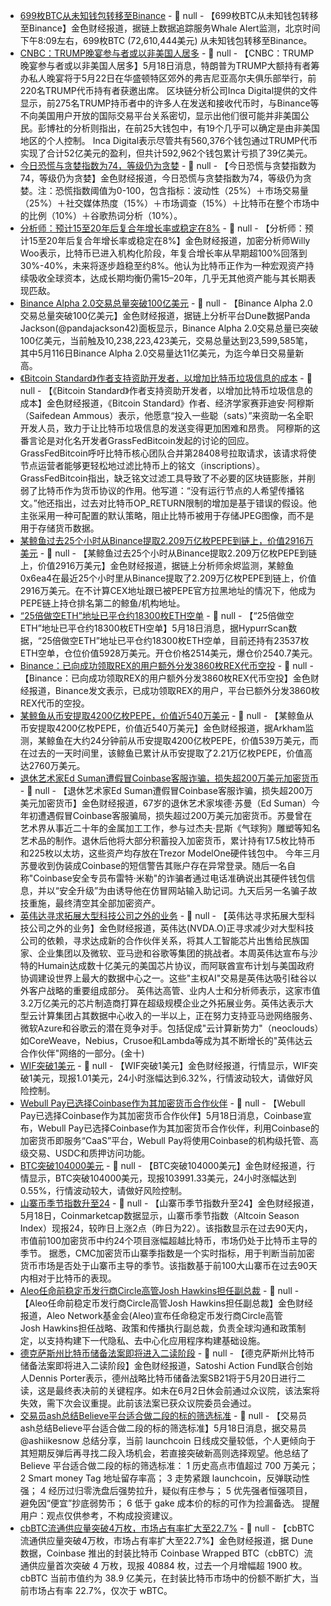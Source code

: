 - [699枚BTC从未知钱包转移至Binance]() - 📰 null - 【699枚BTC从未知钱包转移至Binance】金色财经报道，据链上数据追踪服务Whale Alert监测，北京时间下午8:09左右，699枚BTC (72,610,444美元) 从未知钱包转移至Binance。
- [CNBC：TRUMP晚宴参与者或以非美国人居多](https://www.cnbc.com/2025/05/18/trump-coin-dinner-to-include-mostly-non-americans-based-on-top-holders.html?taid=6829c0ae7e99eb000154eced&utm_campaign=trueanthem&utm_content=main&utm_medium=social&utm_source=twitter) - 📰 null - 【CNBC：TRUMP晚宴参与者或以非美国人居多】5月18日消息，特朗普为TRUMP大额持有者筹办私人晚宴将于5月22日在华盛顿特区郊外的弗吉尼亚高尔夫俱乐部举行，前220名TRUMP代币持有者获邀出席。 
区块链分析公司Inca Digital提供的文件显示，前275名TRUMP持币者中的许多人在发送和接收代币时，与Binance等不向美国用户开放的国际交易平台关系密切，显示出他们很可能并非美国公民。彭博社的分析则指出，在前25大钱包中，有19个几乎可以确定是由非美国地区的个人控制。 
Inca Digital表示尽管共有560,376个钱包通过TRUMP代币实现了合计52亿美元的盈利，但共计592,962个钱包累计亏损了39亿美元。
- [今日恐慌与贪婪指数为74，等级仍为贪婪](https://alternative.me/crypto/fear-and-greed-index/#google_vignette) - 📰 null - 【今日恐慌与贪婪指数为74，等级仍为贪婪】金色财经报道，今日恐慌与贪婪指数为74，等级仍为贪婪。注：恐慌指数阈值为0-100，包含指标：波动性（25%）＋市场交易量（25%）＋社交媒体热度（15%）＋市场调查（15%）＋比特币在整个市场中的比例（10%）＋谷歌热词分析（10%）。
- [分析师：预计15至20年后复合年增长率或稳定在8%](https://x.com/woonomic/status/1924035000703283310) - 📰 null - 【分析师：预计15至20年后复合年增长率或稳定在8%】金色财经报道，加密分析师Willy Woo表示，比特币已进入机构化阶段，年复合增长率从早期超100%回落到30%-40%，未来将逐步趋稳至约8%。他认为比特币正作为一种宏观资产持续吸收全球资本，达成长期均衡仍需15–20年，几乎无其他资产能与其长期表现匹敌。
- [Binance Alpha 2.0交易总量突破100亿美元](https://dune.com/pandajackson42/binance-alpha-20-purchase-dex-tokens-directly-on-binance-cex) - 📰 null - 【Binance Alpha 2.0交易总量突破100亿美元】金色财经报道，据链上分析平台Dune数据Panda Jackson(@pandajackson42)面板显示，Binance Alpha 2.0交易总量已突破100亿美元，当前触及10,238,223,423美元，交易总量达到23,599,585笔，其中5月116日Binance Alpha 2.0交易量达11亿美元，为迄今单日交易量新高。
- [《Bitcoin Standard》作者支持资助开发者，以增加比特币垃圾信息的成本](https://cointelegraph.com/news/saifedean-ammous-funds-dev-to-fight-bitcoin-spam) - 📰 null - 【《Bitcoin Standard》作者支持资助开发者，以增加比特币垃圾信息的成本】金色财经报道，《Bitcoin Standard》作者、经济学家赛菲迪安·阿穆斯（Saifedean Ammous）表示，他愿意“投入一些聪（sats）”来资助一名全职开发人员，致力于让比特币垃圾信息的发送变得更加困难和昂贵。 
阿穆斯的这番言论是对化名开发者GrassFedBitcoin发起的讨论的回应。GrassFedBitcoin呼吁比特币核心团队合并第28408号拉取请求，该请求将使节点运营者能够更轻松地过滤比特币上的铭文（inscriptions）。 
GrassFedBitcoin指出，缺乏铭文过滤工具导致了不必要的区块链膨胀，并削弱了比特币作为货币协议的作用。他写道：“没有运行节点的人希望传播铭文。”他还指出，过去对比特币OP_RETURN限制的增加是基于错误的假设。他主张采用一种可配置的默认策略，阻止比特币被用于存储JPEG图像，而不是用于存储货币数据。
- [某鲸鱼过去25个小时从Binance提取2.209万亿枚PEPE到链上，价值2916万美元](https://x.com/EmberCN/status/1924032319163392367) - 📰 null - 【某鲸鱼过去25个小时从Binance提取2.209万亿枚PEPE到链上，价值2916万美元】金色财经报道，据链上分析师余烬监测，某鲸鱼0x6ea4在最近25个小时里从Binance提取了2.209万亿枚PEPE到链上，价值2916万美元。在不计算CEX地址跟已被PEPE官方拉黑地址的情况下，他成为PEPE链上持仓排名第二的鲸鱼/机构地址。
- [“25倍做空ETH”地址已平仓约18300枚ETH空单]() - 📰 null - 【“25倍做空ETH”地址已平仓约18300枚ETH空单】5月18日消息，据HypurrScan数据，“25倍做空ETH”地址已平仓约18300枚ETH空单，目前还持有23537枚ETH空单，仓位价值5928万美元。开仓价格2514美元，爆仓价2540.7美元。
- [Binance：已向成功领取REX的用户额外分发3860枚REX代币空投](https://x.com/binancezh/status/1924019695608537090) - 📰 null - 【Binance：已向成功领取REX的用户额外分发3860枚REX代币空投】金色财经报道，Binance发文表示，已成功领取REX的用户，平台已额外分发3860枚REX代币的空投。
- [某鲸鱼从币安提取4200亿枚PEPE，价值近540万美元](https://intel.arkm.com/explorer/address/0x6ea49ef3b235475297F36B007a43E1FEe8A41FE0) - 📰 null - 【某鲸鱼从币安提取4200亿枚PEPE，价值近540万美元】金色财经报道，据Arkham监测，某鲸鱼在大约24分钟前从币安提取4200亿枚PEPE，价值539万美元，而在过去的一天时间里，该鲸鱼已累计从币安提取了2.21万亿枚PEPE，价值高达2760万美元。
- [退休艺术家Ed Suman遭假冒Coinbase客服诈骗，损失超200万美元加密货币]() - 📰 null - 【退休艺术家Ed Suman遭假冒Coinbase客服诈骗，损失超200万美元加密货币】金色财经报道，67岁的退休艺术家埃德·苏曼（Ed Suman）今年初遭遇假冒Coinbase客服骗局，损失超过200万美元加密货币。苏曼曾在艺术界从事近二十年的金属加工工作，参与过杰夫·昆斯《气球狗》雕塑等知名艺术品的制作。退休后他将大部分积蓄投入加密货币，累计持有17.5枚比特币和225枚以太坊，这些资产均存放在Trezor ModelOne硬件钱包中。 
今年三月苏曼收到伪装成Coinbase的短信警告其账户存在异常登录。随后一名自称"Coinbase安全专员布雷特·米勒"的诈骗者通过电话准确说出其硬件钱包信息，并以“安全升级”为由诱导他在仿冒网站输入助记词。九天后另一名骗子故技重施，最终清空其全部加密资产。
- [英伟达寻求拓展大型科技公司之外的业务]() - 📰 null - 【英伟达寻求拓展大型科技公司之外的业务】金色财经报道，英伟达(NVDA.O)正寻求减少对大型科技公司的依赖，寻求达成新的合作伙伴关系，将其人工智能芯片出售给民族国家、企业集团以及微软、亚马逊和谷歌等集团的挑战者。本周英伟达宣布与沙特的Humain达成数十亿美元的美国芯片协议，而阿联酋宣布计划与美国政府协调建设世界上最大的数据中心之一。这些"主权AI"交易是英伟达吸引硅谷以外客户战略的重要组成部分。 
英伟达高管、业内人士和分析师表示，这家市值3.2万亿美元的芯片制造商打算在超级规模企业之外拓展业务。英伟达表示大型云计算集团占其数据中心收入的一半以上，正在努力支持亚马逊网络服务、微软Azure和谷歌云的潜在竞争对手。包括促成"云计算新势力"（neoclouds）如CoreWeave，Nebius，Crusoe和Lambda等成为其不断增长的"英伟达云合作伙伴"网络的一部分。(金十)
- [WIF突破1美元]() - 📰 null - 【WIF突破1美元】金色财经报道，行情显示，WIF突破1美元，现报1.01美元，24小时涨幅达到6.32%，行情波动较大，请做好风险控制。
- [Webull Pay已选择Coinbase作为其加密货币合作伙伴](https://www.coinbase.com/zh-sg/blog/coinbase-partners-with-webull-pay-to-power-crypto-experience) - 📰 null - 【Webull Pay已选择Coinbase作为其加密货币合作伙伴】5月18日消息，Coinbase宣布，Webull Pay已选择Coinbase作为其加密货币合作伙伴，利用Coinbase的加密货币即服务“CaaS”平台，Webull Pay将使用Coinbase的机构级托管、高级交易、USDC和质押访问功能。
- [BTC突破104000美元]() - 📰 null - 【BTC突破104000美元】金色财经报道，行情显示，BTC突破104000美元，现报103991.33美元，24小时涨幅达到0.55%，行情波动较大，请做好风险控制。
- [山寨币季节指数升至24](https://coinmarketcap.com/zh/charts/altcoin-season-index/) - 📰 null - 【山寨币季节指数升至24】金色财经报道，5月18日，Coinmarketcap数据显示，山寨币季节指数（Altcoin Season Index）现报24，较昨日上涨2点（昨日为22）。该指数显示在过去90天内，市值前100加密货币中约24个项目涨幅超越比特币，市场仍处于比特币主导的季节。 
据悉，CMC加密货币山寨季指数是一个实时指标，用于判断当前加密货币市场是否处于山寨币主导的季节。该指数基于前100大山寨币在过去90天内相对于比特币的表现。
- [Aleo任命前稳定币发行商Circle高管Josh Hawkins担任副总裁](https://www.businesswire.com/news/home/20250512367831/en/Aleo-Announces-Former-Circle-Financial-Exec-Hawkins-as-EVP-Strategy-Policy-Communications) - 📰 null - 【Aleo任命前稳定币发行商Circle高管Josh Hawkins担任副总裁】金色财经报道，Aleo Network基金会(Aleo)宣布任命稳定币发行商Circle高管Josh Hawkins担任战略、政策和传播执行副总裁，负责全球沟通和政策制定，以支持构建下一代隐私、去中心化应用程序构建基础设施。
- [德克萨斯州比特币储备法案即将进入二读阶段](https://x.com/Dennis_Porter_/status/1923818605013238128) - 📰 null - 【德克萨斯州比特币储备法案即将进入二读阶段】金色财经报道，Satoshi Action Fund联合创始人Dennis Porter表示，德州战略比特币储备法案SB21将于5月20日进行二读，这是最终表决前的关键程序。如未在6月2日休会前通过众议院，该法案将失效，需下次会议重提。此前该法案已获众议院委员会通过。
- [交易员ash总结Believe平台适合做二段的标的筛选标准](https://x.com/ashiikesnow/status/1923988197287022646) - 📰 null - 【交易员ash总结Believe平台适合做二段的标的筛选标准】5月18日消息，据交易员@ashiikesnow 总结分享，当前 launchcoin 日线成交量较低，个人更倾向于其短期反弹后再寻找二段入场机会，若直接突破新高则选择观望。他总结了 Believe 平台适合做二段的标的筛选标准： 
1 历史高点市值超过 700 万美元； 
2 Smart money Tag 地址留存率高； 
3 走势紧跟 launchcoin，反弹联动性强； 
4 经历过归零洗盘后强势拉升，疑似有庄参与； 
5 优先强者恒强项目，避免因“便宜”抄底弱势币； 
6 低于 gake 成本价的标的可作为捡漏备选。 
提醒用户：观点仅供参考，不构成投资建议。
- [cbBTC流通供应量突破4万枚，市场占有率扩大至22.7%](https://dune.com/seoul/cbbtc) - 📰 null - 【cbBTC流通供应量突破4万枚，市场占有率扩大至22.7%】金色财经报道，据 Dune 数据，Coinbase 推出的封装比特币 Coinbase Wrapped BTC（cbBTC）流通供应量首次突破 4 万枚，现报 40884 枚，过去一个月增幅超 1900 枚。 
cbBTC 当前市值约为 38.9 亿美元，在封装比特币市场中的份额不断扩大，当前市场占有率 22.7%，仅次于 wBTC。
